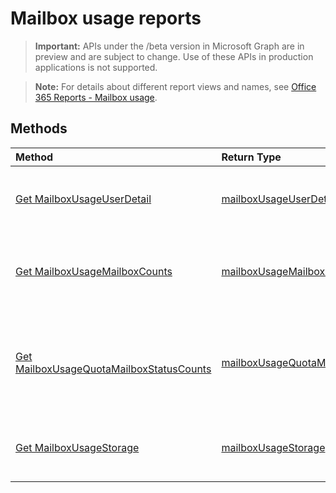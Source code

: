 # Mailbox usage reports

> **Important:** APIs under the /beta version in Microsoft Graph are in preview and are subject to change. Use of these APIs in production applications is not supported.

> **Note:** For details about different report views and names, see [Office 365 Reports - Mailbox usage](https://support.office.com/client/Mailbox-usage-beffbe01-ce2d-4614-9ae5-7898868e2729).

## Methods

| Method                                   | Return Type                              | Description                              |
| :--------------------------------------- | :--------------------------------------- | :--------------------------------------- |
| [Get MailboxUsageUserDetail](../api/reportroot_mailboxusageuserdetail.md) | [mailboxUsageUserDetail](../api/reportroot_mailboxusageuserdetail.md#response) | Get a mailbox usage user detail report.  |
| [Get MailboxUsageMailboxCounts](../api/reportroot_mailboxusagemailboxcounts.md) | [mailboxUsageMailboxCounts](../api/reportroot_mailboxusagemailboxcounts.md#response) | Get a mailbox usage mailbox counts report . |
| [Get MailboxUsageQuotaMailboxStatusCounts](../api/reportroot_mailboxusagequotamailboxstatuscounts.md) | [mailboxUsageQuotaMailboxStatusCounts](../api/reportroot_mailboxusagequptamailboxstatuscounts.md#response) | Get a mailbox usage quota mailbox status counts report. |
| [Get MailboxUsageStorage](../api/reportroot_mailboxusagestorage.md) | [mailboxUsageStorage](../api/reportroot_mailboxusagestorage.md#response) | Get a mailbox usage storage report.      |